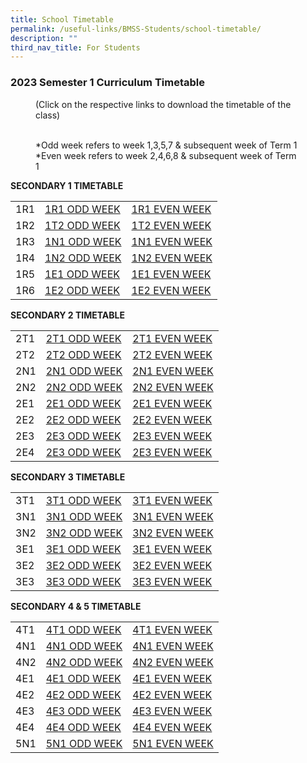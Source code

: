 ```yaml
---
title: School Timetable
permalink: /useful-links/BMSS-Students/school-timetable/
description: ""
third_nav_title: For Students
---
```

### 2023 Semester 1 Curriculum Timetable  

<figure> (Click on the respective links to download the timetable of the class)<br><br>

*Odd week refers to week 1,3,5,7 & subsequent week of Term 1  <br>
*Even week refers to week 2,4,6,8 & subsequent week of Term 1 </figure>

**SECONDARY 1 TIMETABLE**

|  |  |  |
|---|---|---|
| 1R1 | [1R1 ODD WEEK](/files/1R1%20ODD%20WEEK.pdf) | [1R1 EVEN WEEK](/files/1R1%20EVEN%20WEEK.pdf) |
| 1R2 | [1T2 ODD WEEK](/files/1t2o.pdf) | [1T2 EVEN WEEK](/files/1t2e.pdf) |
| 1R3 | [1N1 ODD WEEK](/files/1n1o.pdf) | [1N1 EVEN WEEK](/files/1n1e.pdf) |
| 1R4 | [1N2 ODD WEEK](/files/1n2o.pdf) | [1N2 EVEN WEEK](/files/1n2e.pdf) |
| 1R5 | [1E1 ODD WEEK](/files/1e1o.pdf) | [1E1 EVEN WEEK](/files/1e1e.pdf) |
| 1R6 | [1E2 ODD WEEK](/files/1e2o.pdf) | [1E2 EVEN WEEK](/files/1e2e.pdf) |


**SECONDARY 2 TIMETABLE**

|  |  |  |
|---|---|---|
| 2T1 | [2T1 ODD WEEK](/files/2t1o.pdf) | [2T1 EVEN WEEK](/files/2t1e.pdf) |
| 2T2 | [2T2 ODD WEEK](/files/2t2o.pdf) | [2T2 EVEN WEEK](/files/2t2e.pdf) |
| 2N1 | [2N1 ODD WEEK](/files/2n1o.pdf) | [2N1 EVEN WEEK](/files/2n1e.pdf) |
| 2N2 | [2N2 ODD WEEK](/files/2n2o.pdf) | [2N2 EVEN WEEK](/files/2n2e.pdf) |
| 2E1 | [2E1 ODD WEEK](/files/2e1o.pdf) | [2E1 EVEN WEEK](/files/2e1e.pdf) |
| 2E2 | [2E2 ODD WEEK](/files/2e2o.pdf) | [2E2 EVEN WEEK](/files/2e2e.pdf) |
| 2E3 | [2E3 ODD WEEK](/files/2e3o.pdf) | [2E3 EVEN WEEK](/files/2e3e.pdf) |
| 2E4 | [2E3 ODD WEEK]() | [2E3 EVEN WEEK]() |

**SECONDARY 3 TIMETABLE**

|  |  |  |
|---|---|---|
| 3T1 | [3T1 ODD WEEK](/files/3t1o.pdf) | [3T1 EVEN WEEK](/files/3t1e.pdf) |
| 3N1 | [3N1 ODD WEEK](/files/3n1o.pdf) | [3N1 EVEN WEEK](/files/3n1e.pdf) |
| 3N2 | [3N2 ODD WEEK](/files/3n2o.pdf) | [3N2 EVEN WEEK](/files/3n2e.pdf) |
| 3E1 | [3E1 ODD WEEK](/files/3e1o.pdf) | [3E1 EVEN WEEK](/files/3e1e.pdf) |
| 3E2 | [3E2 ODD WEEK](/files/3e2o.pdf) | [3E2 EVEN WEEK](/files/3e2e.pdf) |
| 3E3 | [3E3 ODD WEEK](/files/3e3o.pdf) | [3E3 EVEN WEEK](/files/3e3e.pdf) |

**SECONDARY 4 & 5 TIMETABLE**

|  |  |  |
|---|---|---|
| 4T1 | [4T1 ODD WEEK](/files/4t1o.pdf) | [4T1 EVEN WEEK](/files/4t1e.pdf) |
| 4N1 | [4N1 ODD WEEK](/files/4n1o.pdf) | [4N1 EVEN WEEK](/files/4n1e.pdf) |
| 4N2 | [4N2 ODD WEEK](/files/4n2o.pdf) | [4N2 EVEN WEEK](/files/4n2e.pdf) |
| 4E1 | [4E1 ODD WEEK](/files/4e1o.pdf) | [4E1 EVEN WEEK](/files/4e1e.pdf) |
| 4E2 | [4E2 ODD WEEK](/files/4e2o.pdf) | [4E2 EVEN WEEK](/files/4e2e.pdf) |
| 4E3 | [4E3 ODD WEEK](/files/4e3o.pdf) | [4E3 EVEN WEEK](/files/4e3e.pdf) |
| 4E4 | [4E4 ODD WEEK](/files/4e4o.pdf) | [4E4 EVEN WEEK](/files/4e4e.pdf) |
| 5N1 | [5N1 ODD WEEK](/files/5n1o.pdf) | [5N1 EVEN WEEK](/files/5n1e.pdf) |